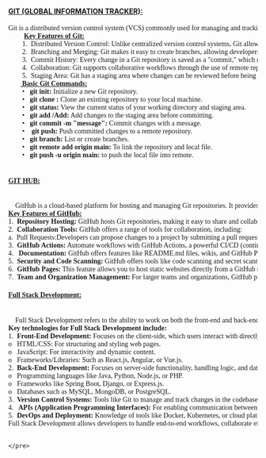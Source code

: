 <!DOCTYPE html>
<html lang="en">
<head>
    <meta charset="UTF-8">
    <meta name="viewport" content="width=device-width, initial-scale=1.0">
    <title>Task6</title>
</head>
<h4><u><b>GIT (GLOBAL INFORMATION TRACKER):</b></head></u></head></h4>
<body>
        <pre style="font-family: 'Times New Roman'">Git is a distributed version control system (VCS) commonly used for managing and tracking changes in source code during software development. It allows multiple developers to collaborate on a project by managing different versions of files, making it easier to track history, merge changes, and resolve conflicts.
        <b> <u>Key Features of Git:</u></b>
        1.	Distributed Version Control: Unlike centralized version control systems, Git allows every developer to have a complete copy of the entire repository, including the history, on their local machine.
        2.	Branching and Merging: Git makes it easy to create branches, allowing developers to work on different features or fixes independently. Afterward, they can merge changes back into the main branch.
        3.	Commit History: Every change in a Git repository is saved as a "commit," which records a snapshot of the files at that point in time.
        4.	Collaboration: Git supports collaborative workflows through the use of remote repositories (e.g., GitHub, GitLab, Bitbucket), where multiple developers can push changes and pull updates.
        5.	Staging Area: Git has a staging area where changes can be reviewed before being committed. This allows users to selectively commit changes.
       <b><u> Basic Git Commands:</u></b>
        •	<b>git init:</b> Initialize a new Git repository.
        •	<b>git clone :</b> Clone an existing repository to your local machine.
        •	<b>git status:</b> View the current status of your working directory and staging area.
        •	<b>git add /Add:</b> Add changes to the staging area before committing.
        •	<b>git commit -m "message": </b>Commit changes with a message.
        •<b>	git push:</b> Push committed changes to a remote repository.
        •	<b>git branch:</b> List or create branches.
        •	<b>git remote add origin main:</b> To link the repository and local file.
        •	<b>git push -u origin main:</b> to push the local file into remote.
    <h4><u>GIT HUB:</u></h4>    
    GitHub is a cloud-based platform for hosting and managing Git repositories. It provides a web-based interface for users to collaborate on projects, share code, and track version history, making it a popular choice for developers and teams worldwide. GitHub adds features on top of Git to facilitate collaboration, project management, and community engagement.
<b><u>Key Features of GitHub:</u></b>
1.	<b>Repository Hosting:</b> GitHub hosts Git repositories, making it easy to share and collaborate on code. Repositories can be public (open to everyone) or private (restricted access).
2.	<b>Collaboration Tools:</b> GitHub offers a range of tools for collaboration, including:
a.	Pull Requests:Developers can propose changes to a project by submitting a pull request (PR). Other collaborators review the changes before merging them into the main branch.
3.	<b>GitHub Actions:</b> Automate workflows with GitHub Actions, a powerful CI/CD (continuous integration/continuous delivery) tool. You can automate testing, building, deployment, and other tasks whenever changes are made to the code.
4.<b>	Documentation:</b> GitHub offers features like README.md files, wikis, and GitHub Pages for hosting project documentation directly from repositories.
5.	<b>Security and Code Scanning:</b> GitHub offers tools like code scanning and secret scanning to help developers find vulnerabilities or potential security issues in their codebase.
6.	<b>GitHub Pages:</b> This feature allows you to host static websites directly from a GitHub repository, making it easy to create personal websites, blogs, or project documentation.
7.	<b>Team and Organization Management:</b> For larger teams and organizations, GitHub provides features like user roles, permissions, and access control to manage team workflows and repositories efficiently.
<h4><u>Full Stack Development:</u></h1>
    Full Stack Development refers to the ability to work on both the front-end and back-end of web applications. A Full Stack Developer is skilled in creating the complete architecture of web applications, handling everything from designing user interfaces (front-end) to managing databases and servers (back-end).
<b>Key technologies for Full Stack Development include:</b>
1.	<b>Front-End Development:</b> Focuses on the client-side, which users interact with directly. Common technologies include:
o	HTML/CSS: For structuring and styling web pages.
o	JavaScript: For interactivity and dynamic content.
o	Frameworks/Libraries: Such as React.js, Angular, or Vue.js.
2.	<b>Back-End Development:</b> Focuses on server-side functionality, handling logic, and database interactions. Technologies include:
o	Programming languages like Java, Python, Node.js, or PHP.
o	Frameworks like Spring Boot, Django, or Express.js.
o	Databases such as MySQL, MongoDB, or PostgreSQL.
3.	<b>Version Control Systems:</b> Tools like Git to manage and track changes in the codebase.
4.<b>	APIs (Application Programming Interfaces):</b> For enabling communication between different parts of the application or with third-party services.
5.	<b>DevOps and Deployment:</b> Knowledge of tools like Docker, Kubernetes, or cloud platforms (e.g., AWS, Azure, Google Cloud) for deploying and maintaining applications.
Full Stack Development allows developers to handle end-to-end workflows, collaborate effectively across teams, and bring projects to completion efficiently. This makes Full Stack Developers highly sought after in the tech industry.



    
    
    
    
    
    
    
    
    
    
    
    
    
    
    
    
    
    
    
    
    
    
    
    
    
    
    
    
    
    
    
    
    
    
    
    
    
    </pre>
        
</body>
</html>

